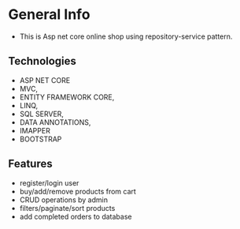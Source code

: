 # General Info
- This is Asp net core online shop using repository-service pattern.
## Technologies
- ASP NET CORE
- MVC,
- ENTITY FRAMEWORK CORE,
- LINQ,
- SQL SERVER,
- DATA ANNOTATIONS,
- IMAPPER
- BOOTSTRAP
## Features
- register/login user
- buy/add/remove products from cart
- CRUD operations by admin
- filters/paginate/sort products
- add completed orders to database
